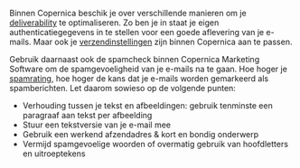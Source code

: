 Binnen Copernica beschik je over verschillende manieren om je
[deliverability](http://www.copernica.com/nl/over-ons/nieuws/tips-voor-een-optimale-deliverability-met-copernica)
te optimaliseren. Zo ben je in staat je eigen authenticatiegegevens in
te stellen voor een goede aflevering van je e-mails. Maar ook je
[verzendinstellingen](http://www.copernica.com/nl/over-ons/nieuws/bouncemanagement-met-copernica)
zijn binnen Copernica aan te passen.

Gebruik daarnaast ook de spamcheck binnen Copernica Marketing Software
om de spamgevoeligheid van je e-mails na te gaan. Hoe hoger je
[spamrating](http://www.copernica.com/nl/over-ons/nieuws/verlaag-je-spamrating-enkele-aandachtspunten),
hoe hoger de kans dat je e-mails worden gemarkeerd als spamberichten.
Let daarom sowieso op de volgende punten:

-   Verhouding tussen je tekst en afbeeldingen: gebruik tenminste een
    paragraaf aan tekst per afbeelding
-   Stuur een tekstversie van je e-mail mee
-   Gebruik een werkend afzendadres & kort en bondig onderwerp
-   Vermijd spamgevoelige woorden of overmatig gebruik van hoofdletters
    en uitroeptekens

